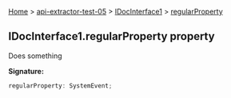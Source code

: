 [Home](./index) &gt; [api-extractor-test-05](./api-extractor-test-05.md) &gt; [IDocInterface1](./api-extractor-test-05.idocinterface1.md) &gt; [regularProperty](./api-extractor-test-05.idocinterface1.regularproperty.md)

## IDocInterface1.regularProperty property

Does something

<b>Signature:</b>

```typescript
regularProperty: SystemEvent;
```
